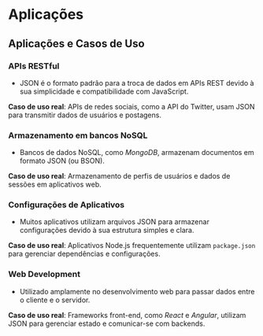 # Aplicações

## Aplicações e Casos de Uso

### APIs RESTful

- JSON é o formato padrão para a troca de dados em APIs REST devido à sua simplicidade e compatibilidade com JavaScript.

**Caso de uso real**: APIs de redes sociais, como a API do Twitter, usam JSON para transmitir dados de usuários e postagens.

### Armazenamento em bancos NoSQL

- Bancos de dados NoSQL, como *MongoDB*, armazenam documentos em formato JSON (ou BSON).

**Caso de uso real**: Armazenamento de perfis de usuários e dados de sessões em aplicativos web.

### Configurações de Aplicativos

- Muitos aplicativos utilizam arquivos JSON para armazenar configurações devido à sua estrutura simples e clara.

**Caso de uso real**: Aplicativos Node.js frequentemente utilizam `package.json` para gerenciar dependências e configurações.

### Web Development

- Utilizado amplamente no desenvolvimento web para passar dados entre o cliente e o servidor.

**Caso de uso real**: Frameworks front-end, como *React* e *Angular*, utilizam JSON para gerenciar estado e comunicar-se com backends.
